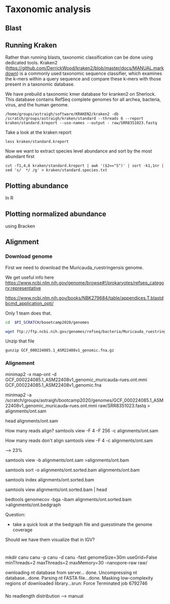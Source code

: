 # Taxonomic analysis

## Blast


## Running Kraken
Rather than running blasts, taxonomic classification can be done using dedicated tools. Kraken2 (https://github.com/DerrickWood/kraken2/blob/master/docs/MANUAL.markdown) is a commonly used taxonomic sequence classifier, which examines the k-mers within a query sequence and compare these k-mers with those present in a taxonomic database. 

We have prebuild a taxonomic kmer database for kranken2 on Sherlock. This database contains RefSeq complete genomes for all archea, bacteria, virus, and the human genome. 

```
/home/groups/astraigh/software/KRAKEN2/kraken2 -db /scratch/groups/astraigh/kraken/standard --threads 6 --report kraken/standard.kreport --use-names --output - raw/SRR8351023.fastq
```

Take a look at the kraken report

```
less kraken/standard.kreport
```

Now we want to extract species level abundance and sort by the most abundant first

```
cut -f1,4,6 kraken/standard.kreport | awk '($2=="S")' | sort -k1,1nr | sed 's/  */ /g' > kraken/standard.species.txt
```

## Plotting abundance

In R

## Plotting normalized abundance


using Bracken


## Alignment

### Download genome
First we need to download the Muricauda_ruestringensis genome.


We get useful info here
https://www.ncbi.nlm.nih.gov/genome/browse#!/prokaryotes/refseq_category:representative

https://www.ncbi.nlm.nih.gov/books/NBK279684/table/appendices.T.blastdbcmd_application_opti/


Only 1 team does that.
```bash
cd  $PI_SCRATCH/boootcamp2020/genomes

wget ftp://ftp.ncbi.nih.gov/genomes/refseq/bacteria/Muricauda_ruestringensis/representative/GCF_000224085.1_ASM22408v1/GCF_000224085.1_ASM22408v1_genomic.fna.gz

```

Unzip that file
```
gunzip GCF_000224085.1_ASM22408v1_genomic.fna.gz
```


### Alignement

minimap2 -x map-ont -d GCF_000224085.1_ASM22408v1_genomic_muricauda-rues.ont.mmi GCF_000224085.1_ASM22408v1_genomic.fna

minimap2 -a /scratch/groups/astraigh/bootcamp2020/genomes/GCF_000224085.1_ASM22408v1_genomic_muricauda-rues.ont.mmi raw/SRR8351023.fastq > alignments/ont.sam

head alignments/ont.sam

How many reads align?
samtools view -F 4 -F 256 -c alignments/ont.sam

How many reads don't align
samtools view -F 4 -c alignments/ont.sam

--> 23%

samtools view -b alignments/ont.sam >alignments/ont.bam

samtools sort -o alignments/ont.sorted.bam alignments/ont.bam

samtools index alignments/ont.sorted.bam

samtools view alignments/ont.sorted.bam | head

bedtools genomecov -bga -ibam alignments/ont.sorted.bam >alignments/ont.bedgraph

Question:
- take a quick look at the bedgraph file and guesstimate the genome coverage

Should we have them visualize that in IGV?



#
mkdir canu
canu -p canu -d canu -fast genomeSize=30m useGrid=False minThreads=2 maxThreads=2 maxMemory=30 -nanopore-raw raw/



ownloading nt database from server... done.
Uncompressing nt database...done.
Parsing nt FASTA file...done.
Masking low-complexity regions of downloaded library...srun: Force Terminated job 6792746
###
No 
readlength distribution --> manual



